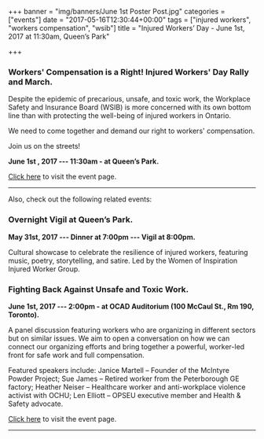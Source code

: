 +++
banner = "img/banners/June 1st Poster Post.jpg"
categories = ["events"]
date = "2017-05-16T12:30:44+00:00"
tags = ["injured workers", "workers compensation", "wsib"]
title = "Injured Workers’ Day - June 1st, 2017 at 11:30am, Queen’s Park"

+++


### Workers' Compensation is a Right! Injured Workers' Day Rally and March.

Despite the epidemic of precarious, unsafe, and toxic work, the Workplace Safety and Insurance Board (WSIB) is more concerned with its own bottom line than with protecting the well-being of injured workers in Ontario.

We need to come together and demand our right to workers' compensation.

Join us on the streets!

**June 1st , 2017 --- 11:30am - at Queen’s Park.**

[Click here](https://www.facebook.com/events/1044072909025603/) to visit the event page.

<hr>

Also, check out the following related events:

### Overnight Vigil at Queen’s Park.

**May 31st, 2017 --- Dinner at 7:00pm --- Vigil at 8:00pm.**

Cultural showcase to celebrate the resilience of injured workers, featuring music, poetry, storytelling, and satire. Led by the Women of Inspiration Injured Worker Group.

### Fighting Back Against Unsafe and Toxic Work.

**June 1st, 2017 --- 2:00pm - at OCAD Auditorium (100 McCaul St., Rm 190, Toronto).**

A panel discussion featuring workers who are organizing in different sectors but on similar issues. We aim to open a conversation on how we can connect our organizing efforts and bring together a powerful, worker-led front for safe work and full compensation.

Featured speakers include: Janice Martell – Founder of the McIntyre Powder Project; Sue James – Retired worker from the Peterborough GE factory; Heather Neiser – Healthcare worker and anti-workplace violence activist with OCHU; Len Elliott – OPSEU executive member and Health & Safety advocate.

[Click here](https://www.facebook.com/events/1960098277553292/) to visit the event page.

<hr>